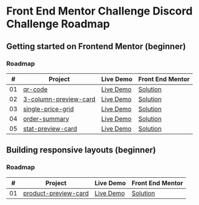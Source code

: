 # Front End Mentor Challenge Discord Challenge Roadmap

## Getting started on Frontend Mentor (beginner)

### Roadmap

|  #  | Project                                                                                           | Live Demo                                                  | Front End Mentor                   |
| :-: | ------------------------------------------------------------------------------------------------- | ---------------------------------------------------------- | ---------------------------------- |
| 01  | [qr-code](https://github.com/dovecancode/proj-mentor/tree/main/qr-code)                           | [Live Demo](https://dove-qr-code-mentor.netlify.app/)      | [Solution](http://bit.ly/3v2uw4w)  |
| 02  | [3-column-preview-card](https://github.com/dovecancode/proj-mentor/tree/main/column-preview-card) | [Live Demo](https://dove-column-preview-card.netlify.app/) | [Solution](https://bit.ly/3tjNH9q) |
| 03  | [single-price-grid](https://github.com/dovecancode/proj-mentor/tree/main/single-price-grid)       | [Live Demo](https://dove-single-price-grid.netlify.app/)   | [Solution](https://bit.ly/3tmjPJz) |
| 04  | [order-summary](https://github.com/dovecancode/proj-mentor/tree/main/order-summary)               | [Live Demo](https://dove-order-summary.netlify.app/)       | [Solution](https://bit.ly/3v3UtRr) |
| 05  | [stat-preview-card](https://github.com/dovecancode/proj-mentor/tree/main/stats-preview-card)      | [Live Demo](https://dove-stat-preview-card.netlify.app/)   | [Solution](https://bit.ly/4838xce) |

## Building responsive layouts (beginner)

### Roadmap

|  #  | Project                                                                                           | Live Demo                                                   | Front End Mentor                   |
| :-: | ------------------------------------------------------------------------------------------------- | ----------------------------------------------------------- | ---------------------------------- |
| 01  | [product-preview-card](https://github.com/dovecancode/proj-mentor/tree/main/product-preview-card) | [Live Demo](https://dove-product-preview-card.netlify.app/) | [Solution](https://bit.ly/41tiWeN) |
